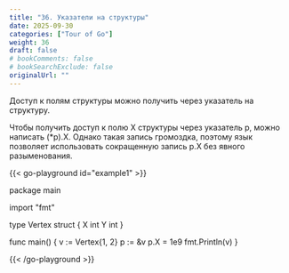 ```yaml
---
title: "36. Указатели на структуры"
date: 2025-09-30
categories: ["Tour of Go"]
weight: 36
draft: false
# bookComments: false
# bookSearchExclude: false
originalUrl: ""
---
```

Доступ к полям структуры можно получить через указатель на структуру.

Чтобы получить доступ к полю X структуры через указатель p, можно написать (*p).X. Однако такая запись громоздка, поэтому язык позволяет использовать сокращенную запись p.X без явного разыменования.

{{< go-playground id="example1" >}}

package main

import "fmt"

type Vertex struct {
    X int
    Y int
}

func main() {
    v := Vertex{1, 2}
    p := &v
    p.X = 1e9
    fmt.Println(v)
}


{{< /go-playground >}} 